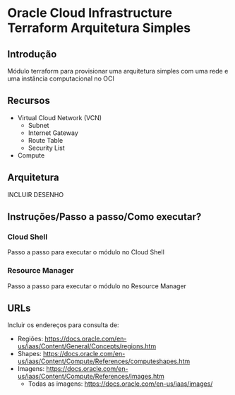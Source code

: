# Oracle Cloud Infrastructure Terraform Arquitetura Simples

## Introdução
Módulo terraform para provisionar uma arquitetura simples com uma rede e uma instância computacional no OCI

## Recursos
- Virtual Cloud Network (VCN)
  - Subnet
  - Internet Gateway
  - Route Table
  - Security List
- Compute

## Arquitetura
INCLUIR DESENHO

## Instruções/Passo a passo/Como executar?
### Cloud Shell
Passo a passo para executar o módulo no Cloud Shell

### Resource Manager
Passo a passo para executar o módulo no Resource Manager

## URLs
Incluir os endereços para consulta de:
- Regiões: https://docs.oracle.com/en-us/iaas/Content/General/Concepts/regions.htm
- Shapes: https://docs.oracle.com/en-us/iaas/Content/Compute/References/computeshapes.htm
- Imagens: https://docs.oracle.com/en-us/iaas/Content/Compute/References/images.htm
  - Todas as imagens: https://docs.oracle.com/en-us/iaas/images/
